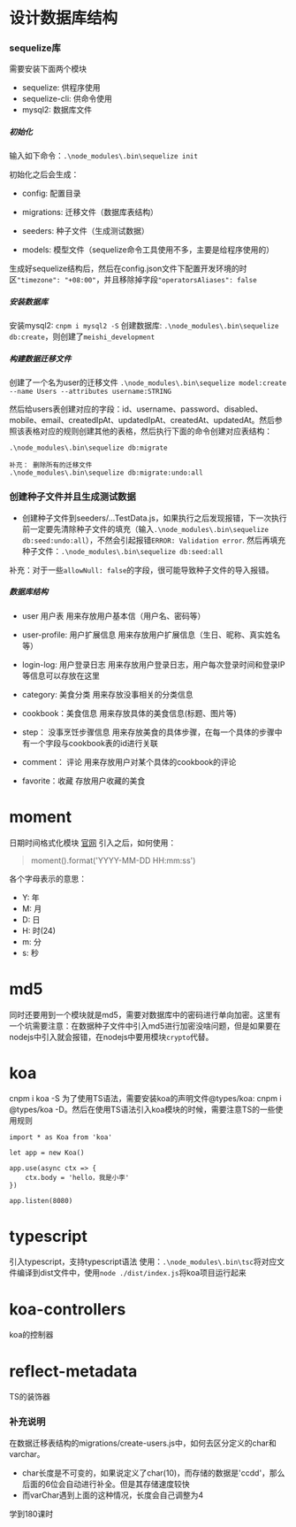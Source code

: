# 设计数据库结构

### sequelize库
需要安装下面两个模块

- sequelize: 供程序使用
- sequelize-cli: 供命令使用
- mysql2: 数据库文件

##### 初始化
输入如下命令：`.\node_modules\.bin\sequelize init`

初始化之后会生成：
- config: 配置目录
- migrations: 迁移文件（数据库表结构）
- seeders: 种子文件（生成测试数据）

- models: 模型文件（sequelize命令工具使用不多，主要是给程序使用的）

生成好sequelize结构后，然后在config.json文件下配置开发环境的时区`"timezone": "+08:00"`，并且移除掉字段`"operatorsAliases": false`

##### 安装数据库
安装mysql2: `cnpm i mysql2 -S`
创建数据库: `.\node_modules\.bin\sequelize db:create`，则创建了`meishi_development`


##### 构建数据迁移文件
创建了一个名为user的迁移文件
`.\node_modules\.bin\sequelize model:create --name Users --attributes username:STRING`

然后给users表创建对应的字段：id、username、password、disabled、mobile、email、createdIpAt、updatedIpAt、createdAt、updatedAt。然后参照该表格对应的规则创建其他的表格，然后执行下面的命令创建对应表结构：
```
.\node_modules\.bin\sequelize db:migrate

补充： 删除所有的迁移文件
.\node_modules\.bin\sequelize db:migrate:undo:all
```

### 创建种子文件并且生成测试数据
- 创建种子文件到seeders/...TestData.js，如果执行之后发现报错，下一次执行前一定要先清除种子文件的填充（输入`.\node_modules\.bin\sequelize db:seed:undo:all`），不然会引起报错`ERROR: Validation error`.
然后再填充种子文件：`.\node_modules\.bin\sequelize db:seed:all`

补充：对于一些`allowNull: false`的字段，很可能导致种子文件的导入报错。




##### 数据库结构
- user  用户表
用来存放用户基本信（用户名、密码等）

- user-profile: 用户扩展信息
用来存放用户扩展信息（生日、昵称、真实姓名等）

- login-log: 用户登录日志
用来存放用户登录日志，用户每次登录时间和登录IP等信息可以存放在这里

- category: 美食分类
用来存放没事相关的分类信息

- cookbook：美食信息
用来存放具体的美食信息(标题、图片等)

- step： 没事烹饪步骤信息
用来存放美食的具体步骤，在每一个具体的步骤中有一个字段与cookbook表的id进行关联

- comment： 评论
用来存放用户对某个具体的cookbook的评论

- favorite：收藏
存放用户收藏的美食


# moment
日期时间格式化模块
[官网](http://momentjs.com/)
引入之后，如何使用：
> moment().format('YYYY-MM-DD HH:mm:ss')

各个字母表示的意思：
- Y: 年
- M: 月
- D: 日
- H: 时(24)
- m: 分
- s: 秒


# md5
同时还要用到一个模块就是md5，需要对数据库中的密码进行单向加密。这里有一个坑需要注意：在数据种子文件中引入md5进行加密没啥问题，但是如果要在nodejs中引入就会报错，在nodejs中要用模块`crypto`代替。


# koa
cnpm i koa -S
为了使用TS语法，需要安装koa的声明文件@types/koa: cnpm i @types/koa -D。然后在使用TS语法引入koa模块的时候，需要注意TS的一些使用规则
```
import * as Koa from 'koa'

let app = new Koa()

app.use(async ctx => {
    ctx.body = 'hello，我是小李'
})

app.listen(8080)
```

# typescript
引入typescript，支持typescript语法
使用：`.\node_modules\.bin\tsc`将对应文件编译到dist文件中，使用`node ./dist/index.js`将koa项目运行起来


# koa-controllers
koa的控制器

# reflect-metadata
TS的装饰器





### 补充说明
在数据迁移表结构的migrations/create-users.js中，如何去区分定义的char和varchar。
- char长度是不可变的，如果说定义了char(10)，而存储的数据是'ccdd'，那么后面的6位会自动进行补全。但是其存储速度较快
- 而varChar遇到上面的这种情况，长度会自己调整为4



学到180课时